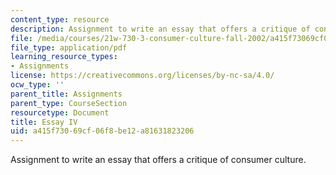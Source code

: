 ```yaml
---
content_type: resource
description: Assignment to write an essay that offers a critique of consumer culture.
file: /media/courses/21w-730-3-consumer-culture-fall-2002/a415f73069cf06f8be12a81631823206_essay_iv.pdf
file_type: application/pdf
learning_resource_types:
- Assignments
license: https://creativecommons.org/licenses/by-nc-sa/4.0/
ocw_type: ''
parent_title: Assignments
parent_type: CourseSection
resourcetype: Document
title: Essay IV
uid: a415f730-69cf-06f8-be12-a81631823206
---
```

Assignment to write an essay that offers a critique of consumer culture.